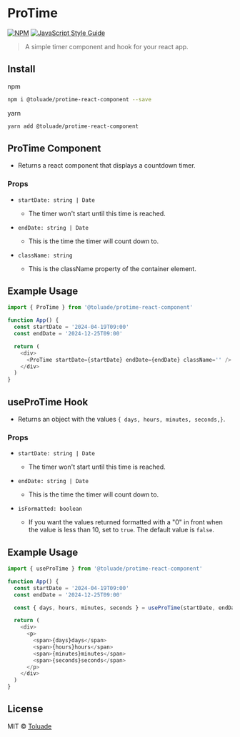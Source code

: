 # ProTime

[![NPM](https://img.shields.io/npm/v/@toluade/protime-react-component.svg)](https://www.npmjs.com/package/@toluade/protime-react-component) [![JavaScript Style Guide](https://img.shields.io/badge/code_style-standard-brightgreen.svg)](https://standardjs.com)

> A simple timer component and hook for your react app.

## Install

npm

```sh npm
npm i @toluade/protime-react-component --save
```

yarn

```sh yarn
yarn add @toluade/protime-react-component
```

## ProTime Component

- Returns a react component that displays a countdown timer.

### Props

- `startDate: string | Date`

  - The timer won't start until this time is reached.

- `endDate: string | Date`

  - This is the time the timer will count down to.

- `className: string`
  - This is the className property of the container element.

## Example Usage

```js
import { ProTime } from '@toluade/protime-react-component'

function App() {
  const startDate = '2024-04-19T09:00'
  const endDate = '2024-12-25T09:00'

  return (
    <div>
      <ProTime startDate={startDate} endDate={endDate} className='' />
    </div>
  )
}
```

## useProTime Hook

- Returns an object with the values `{ days, hours, minutes, seconds,}`.

### Props

- `startDate: string | Date`

  - The timer won't start until this time is reached.

- `endDate: string | Date`

  - This is the time the timer will count down to.

- `isFormatted: boolean`
  - If you want the values returned formatted with a "0" in front when the value is less than 10, set to `true`. The default value is `false`.

## Example Usage

```js
import { useProTime } from '@toluade/protime-react-component'

function App() {
  const startDate = '2024-04-19T09:00'
  const endDate = '2024-12-25T09:00'

  const { days, hours, minutes, seconds } = useProTime(startDate, endDate, true)

  return (
    <div>
      <p>
        <span>{days}days</span>
        <span>{hours}hours</span>
        <span>{minutes}minutes</span>
        <span>{seconds}seconds</span>
      </p>
    </div>
  )
}
```

## License

MIT © [Toluade](https://github.com/Toluade)
